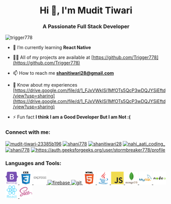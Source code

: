 <h1 align="center">Hi 👋, I'm Mudit Tiwari</h1>
<h3 align="center">A Passionate Full Stack Developer</h3>

<p align="left"> <img src="https://komarev.com/ghpvc/?username=trigger778&label=Profile%20views&color=0e75b6&style=flat" alt="trigger778" /> </p>

- 🌱 I’m currently learning **React Native**

- 👨‍💻 All of my projects are available at [https://github.com/Trigger778](https://github.com/Trigger778)

- 📫 How to reach me **shanitiwari28@gmail.com**

- 📄 Know about my experiences [https://drive.google.com/file/d/1_FJxVWkISi1MfOTs5QcP3wDQJYSiEftd/view?usp=sharing](https://drive.google.com/file/d/1_FJxVWkISi1MfOTs5QcP3wDQJYSiEftd/view?usp=sharing)

- ⚡ Fun fact **I think I am a Good Developer But I am Not :(**

<h3 align="left">Connect with me:</h3>
<p align="left">
<a href="https://linkedin.com/in/mudit-tiwari-23385b196" target="blank"><img align="center" src="https://raw.githubusercontent.com/rahuldkjain/github-profile-readme-generator/master/src/images/icons/Social/linked-in-alt.svg" alt="mudit-tiwari-23385b196" height="30" width="40" /></a>
<a href="https://www.codechef.com/users/shani778" target="blank"><img align="center" src="https://cdn.jsdelivr.net/npm/simple-icons@3.1.0/icons/codechef.svg" alt="shani778" height="30" width="40" /></a>
<a href="https://www.hackerrank.com/shanitiwari28" target="blank"><img align="center" src="https://raw.githubusercontent.com/rahuldkjain/github-profile-readme-generator/master/src/images/icons/Social/hackerrank.svg" alt="shanitiwari28" height="30" width="40" /></a>
<a href="https://codeforces.com/profile/nahi_aati_coding_" target="blank"><img align="center" src="https://raw.githubusercontent.com/rahuldkjain/github-profile-readme-generator/master/src/images/icons/Social/codeforces.svg" alt="nahi_aati_coding_" height="30" width="40" /></a>
<a href="https://www.leetcode.com/shani778" target="blank"><img align="center" src="https://raw.githubusercontent.com/rahuldkjain/github-profile-readme-generator/master/src/images/icons/Social/leet-code.svg" alt="shani778" height="30" width="40" /></a>
<a href="https://auth.geeksforgeeks.org/user/https://auth.geeksforgeeks.org/user/stormbreaker778/profile" target="blank"><img align="center" src="https://raw.githubusercontent.com/rahuldkjain/github-profile-readme-generator/master/src/images/icons/Social/geeks-for-geeks.svg" alt="https://auth.geeksforgeeks.org/user/stormbreaker778/profile" height="30" width="40" /></a>
</p>

<h3 align="left">Languages and Tools:</h3>
<p align="left"> <a href="https://getbootstrap.com" target="_blank" rel="noreferrer"> <img src="https://raw.githubusercontent.com/devicons/devicon/master/icons/bootstrap/bootstrap-plain-wordmark.svg" alt="bootstrap" width="40" height="40"/> </a> <a href="https://www.w3schools.com/css/" target="_blank" rel="noreferrer"> <img src="https://raw.githubusercontent.com/devicons/devicon/master/icons/css3/css3-original-wordmark.svg" alt="css3" width="40" height="40"/> </a> <a href="https://expressjs.com" target="_blank" rel="noreferrer"> <img src="https://raw.githubusercontent.com/devicons/devicon/master/icons/express/express-original-wordmark.svg" alt="express" width="40" height="40"/> </a> <a href="https://firebase.google.com/" target="_blank" rel="noreferrer"> <img src="https://www.vectorlogo.zone/logos/firebase/firebase-icon.svg" alt="firebase" width="40" height="40"/> </a> <a href="https://git-scm.com/" target="_blank" rel="noreferrer"> <img src="https://www.vectorlogo.zone/logos/git-scm/git-scm-icon.svg" alt="git" width="40" height="40"/> </a> <a href="https://www.w3.org/html/" target="_blank" rel="noreferrer"> <img src="https://raw.githubusercontent.com/devicons/devicon/master/icons/html5/html5-original-wordmark.svg" alt="html5" width="40" height="40"/> </a> <a href="https://www.java.com" target="_blank" rel="noreferrer"> <img src="https://raw.githubusercontent.com/devicons/devicon/master/icons/java/java-original.svg" alt="java" width="40" height="40"/> </a> <a href="https://developer.mozilla.org/en-US/docs/Web/JavaScript" target="_blank" rel="noreferrer"> <img src="https://raw.githubusercontent.com/devicons/devicon/master/icons/javascript/javascript-original.svg" alt="javascript" width="40" height="40"/> </a> <a href="https://www.mongodb.com/" target="_blank" rel="noreferrer"> <img src="https://raw.githubusercontent.com/devicons/devicon/master/icons/mongodb/mongodb-original-wordmark.svg" alt="mongodb" width="40" height="40"/> </a> <a href="https://www.mysql.com/" target="_blank" rel="noreferrer"> <img src="https://raw.githubusercontent.com/devicons/devicon/master/icons/mysql/mysql-original-wordmark.svg" alt="mysql" width="40" height="40"/> </a> <a href="https://nodejs.org" target="_blank" rel="noreferrer"> <img src="https://raw.githubusercontent.com/devicons/devicon/master/icons/nodejs/nodejs-original-wordmark.svg" alt="nodejs" width="40" height="40"/> </a> <a href="https://reactjs.org/" target="_blank" rel="noreferrer"> <img src="https://raw.githubusercontent.com/devicons/devicon/master/icons/react/react-original-wordmark.svg" alt="react" width="40" height="40"/> </a> <a href="https://sass-lang.com" target="_blank" rel="noreferrer"> <img src="https://raw.githubusercontent.com/devicons/devicon/master/icons/sass/sass-original.svg" alt="sass" width="40" height="40"/> </a> </p>
